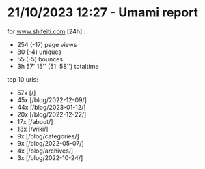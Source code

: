 # 21/10/2023 12:27 - Umami report
for www.shifeiti.com [24h] :

 - 254 (-17) page views
 - 80 (-4) uniques
 - 55 (-5) bounces
 - 3h 57' 15'' (51' 58'') totaltime


top 10 urls:
 - 57x [/]
 - 45x [/blog/2022-12-09/]
 - 44x [/blog/2023-01-12/]
 - 20x [/blog/2022-12-22/]
 - 17x [/about/]
 - 13x [/wiki/]
 - 9x [/blog/categories/]
 - 9x [/blog/2022-05-07/]
 - 4x [/blog/archives/]
 - 3x [/blog/2022-10-24/]


